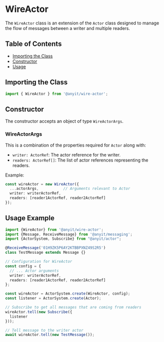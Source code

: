 # WireActor

The `WireActor` class is an extension of the `Actor` class designed to manage the flow of messages between a writer and
multiple readers.

## Table of Contents

- [Importing the Class](#importing-the-class)
- [Constructor](#constructor)
- [Usage](#usage-example)

## Importing the Class

```typescript
import { WireActor } from '@anyit/wire-actor';
```

## Constructor

The constructor accepts an object of type `WireActorArgs`.

### WireActorArgs

This is a combination of the properties required for `Actor` along with:

- `writer: ActorRef`: The actor reference for the writer.
- `readers: ActorRef[]`: The list of actor references representing the readers.

Example:

```typescript
const wireActor = new WireActor({
  ...actorArgs,           // Arguments relevant to Actor
  writer: writerActorRef,
  readers: [reader1ActorRef, reader2ActorRef]
});
```

## Usage Example

```typescript
import {WireActor} from '@anyit/wire-actor';
import {Message, ReceiveMessage} from '@anyit/messaging';
import {ActorSystem, Subscribe} from "@anyit/actor";

@ReceiveMessage('01H9ZK5P6AY2KTBBPXNZ49S2R5')
class TestMessage extends Message {}

// Configuration for WireActor
const config = {
  // ... Actor arguments
  writer: writerActorRef,
  readers: [reader1ActorRef, reader2ActorRef]
};

const wireActor = ActorSystem.create(WireActor, config);
const listener = ActorSystem.create(Actor);

// Subscribe to get all messages that are coming from readers
wireActor.tell(new Subscribe({
  listener
}));

// Tell message to the writer actor
await wireActor.tell(new TestMessage());
```
